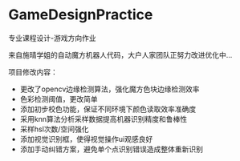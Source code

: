# GameDesignPractice
专业课程设计-游戏方向作业

来自施晴学姐的自动魔方机器人代码，大户人家团队正努力改进优化中...

项目修改内容：

- 更改了opencv边缘检测算法，强化魔方色块边缘检测效率
- 色彩检测阈值，更改简单
- 添加初步校色功能，保证不同环境下颜色读取效率准确度
- 采用knn算法分析采样数据提高机器识别精度和鲁棒性
- 采样hsl次数/空间强化
- 添加视觉识别框，使得视觉操作ui观感良好
- 添加手动纠错方案，避免单个点识别错误造成整体重新识别